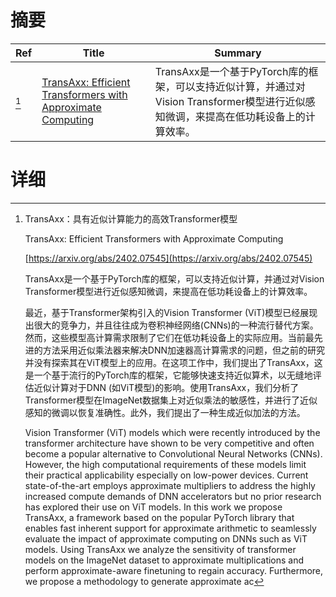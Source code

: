 # 摘要

| Ref | Title | Summary |
| --- | --- | --- |
| [^1] | [TransAxx: Efficient Transformers with Approximate Computing](https://arxiv.org/abs/2402.07545) | TransAxx是一个基于PyTorch库的框架，可以支持近似计算，并通过对Vision Transformer模型进行近似感知微调，来提高在低功耗设备上的计算效率。 |

# 详细

[^1]: TransAxx：具有近似计算能力的高效Transformer模型

    TransAxx: Efficient Transformers with Approximate Computing

    [https://arxiv.org/abs/2402.07545](https://arxiv.org/abs/2402.07545)

    TransAxx是一个基于PyTorch库的框架，可以支持近似计算，并通过对Vision Transformer模型进行近似感知微调，来提高在低功耗设备上的计算效率。

    

    最近，基于Transformer架构引入的Vision Transformer (ViT)模型已经展现出很大的竞争力，并且往往成为卷积神经网络(CNNs)的一种流行替代方案。然而，这些模型高计算需求限制了它们在低功耗设备上的实际应用。当前最先进的方法采用近似乘法器来解决DNN加速器高计算需求的问题，但之前的研究并没有探索其在ViT模型上的应用。在这项工作中，我们提出了TransAxx，这是一个基于流行的PyTorch库的框架，它能够快速支持近似算术，以无缝地评估近似计算对于DNN (如ViT模型)的影响。使用TransAxx，我们分析了Transformer模型在ImageNet数据集上对近似乘法的敏感性，并进行了近似感知的微调以恢复准确性。此外，我们提出了一种生成近似加法的方法。

    Vision Transformer (ViT) models which were recently introduced by the transformer architecture have shown to be very competitive and often become a popular alternative to Convolutional Neural Networks (CNNs). However, the high computational requirements of these models limit their practical applicability especially on low-power devices. Current state-of-the-art employs approximate multipliers to address the highly increased compute demands of DNN accelerators but no prior research has explored their use on ViT models. In this work we propose TransAxx, a framework based on the popular PyTorch library that enables fast inherent support for approximate arithmetic to seamlessly evaluate the impact of approximate computing on DNNs such as ViT models. Using TransAxx we analyze the sensitivity of transformer models on the ImageNet dataset to approximate multiplications and perform approximate-aware finetuning to regain accuracy. Furthermore, we propose a methodology to generate approximate ac
    

